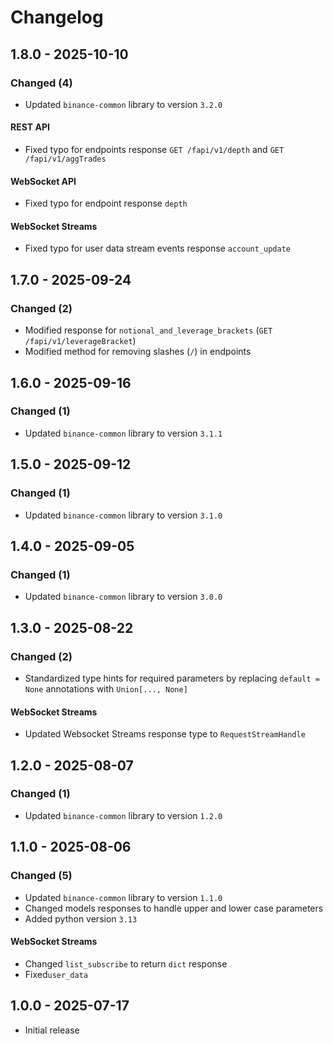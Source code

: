 # Changelog

## 1.8.0 - 2025-10-10

### Changed (4)

- Updated `binance-common` library to version `3.2.0`

#### REST API

- Fixed typo for endpoints response `GET /fapi/v1/depth` and `GET /fapi/v1/aggTrades`

#### WebSocket API

- Fixed typo for endpoint response `depth`

#### WebSocket Streams

- Fixed typo for user data stream events response `account_update`

## 1.7.0 - 2025-09-24

### Changed (2)

- Modified response for `notional_and_leverage_brackets` (`GET /fapi/v1/leverageBracket`)
- Modified method for removing slashes (`/`) in endpoints

## 1.6.0 - 2025-09-16

### Changed (1)

- Updated `binance-common` library to version `3.1.1`

## 1.5.0 - 2025-09-12

### Changed (1)

- Updated `binance-common` library to version `3.1.0`

## 1.4.0 - 2025-09-05

### Changed (1)

- Updated `binance-common` library to version `3.0.0`

## 1.3.0 - 2025-08-22

### Changed (2)

- Standardized type hints for required parameters by replacing `default = None` annotations with `Union[..., None]`

#### WebSocket Streams

- Updated Websocket Streams response type to `RequestStreamHandle`

## 1.2.0 - 2025-08-07

### Changed (1)

- Updated `binance-common` library to version `1.2.0`

## 1.1.0 - 2025-08-06

### Changed (5)

- Updated `binance-common` library to version `1.1.0`
- Changed models responses to handle upper and lower case parameters
- Added python version `3.13`

#### WebSocket Streams

- Changed `list_subscribe` to return `dict` response
- Fixed`user_data`

## 1.0.0 - 2025-07-17

- Initial release